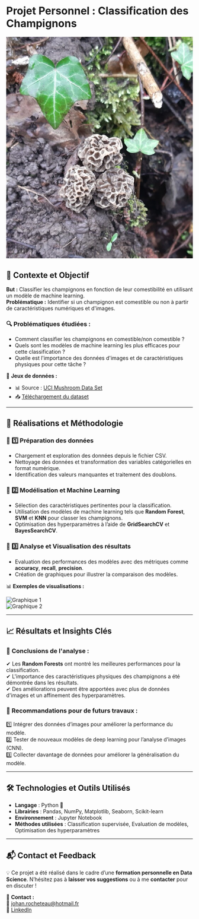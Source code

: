# Projet Personnel : Classification des Champignons

![Logo](photos/Morilles.jpg)  

## **📌 Contexte et Objectif**

**But :** Classifier les champignons en fonction de leur comestibilité en utilisant un modèle de machine learning.  
**Problématique :** Identifier si un champignon est comestible ou non à partir de caractéristiques numériques et d'images.

### 🔍 **Problématiques étudiées :**
- Comment classifier les champignons en comestible/non comestible ?
- Quels sont les modèles de machine learning les plus efficaces pour cette classification ?
- Quelle est l'importance des données d'images et de caractéristiques physiques pour cette tâche ?

📂 **Jeux de données :**
- 📊 Source : [UCI Mushroom Data Set](https://archive.ics.uci.edu/ml/datasets/Mushroom)
- 📥 [Téléchargement du dataset](https://archive.ics.uci.edu/ml/machine-learning-databases/00360/)

---

## **🚀 Réalisations et Méthodologie**

### 🔹 **1️⃣ Préparation des données**
- Chargement et exploration des données depuis le fichier CSV.
- Nettoyage des données et transformation des variables catégorielles en format numérique.
- Identification des valeurs manquantes et traitement des doublons.

### 🔹 **2️⃣ Modélisation et Machine Learning**
- Sélection des caractéristiques pertinentes pour la classification.
- Utilisation des modèles de machine learning tels que **Random Forest**, **SVM** et **KNN** pour classer les champignons.
- Optimisation des hyperparamètres à l’aide de **GridSearchCV** et **BayesSearchCV**.

### 🔹 **3️⃣ Analyse et Visualisation des résultats**
- Evaluation des performances des modèles avec des métriques comme **accuracy**, **recall**, **precision**.
- Création de graphiques pour illustrer la comparaison des modèles.
  
📊 **Exemples de visualisations :**

![Graphique 1](PhotosReadme/Graph1.png)  
![Graphique 2](PhotosReadme/Graph2.png)  

---

## **📈 Résultats et Insights Clés**

### 🔎 **Conclusions de l'analyse :**
✔ Les **Random Forests** ont montré les meilleures performances pour la classification.  
✔ L'importance des caractéristiques physiques des champignons a été démontrée dans les résultats.  
✔ Des améliorations peuvent être apportées avec plus de données d'images et un affinement des hyperparamètres.

### 📌 **Recommandations pour de futurs travaux :**
1️⃣ Intégrer des données d’images pour améliorer la performance du modèle.  
2️⃣ Tester de nouveaux modèles de deep learning pour l’analyse d’images (CNN).  
3️⃣ Collecter davantage de données pour améliorer la généralisation du modèle.

---

## **🛠️ Technologies et Outils Utilisés**

- **Langage** : Python 🐍  
- **Librairies** : Pandas, NumPy, Matplotlib, Seaborn, Scikit-learn  
- **Environnement** : Jupyter Notebook  
- **Méthodes utilisées** : Classification supervisée, Evaluation de modèles, Optimisation des hyperparamètres  

---

## **📬 Contact et Feedback**

💡 Ce projet a été réalisé dans le cadre d’une **formation personnelle en Data Science**. N’hésitez pas à **laisser vos suggestions** ou à me **contacter** pour en discuter !

📩 **Contact :**  
📧 [johan.rocheteau@hotmail.fr](mailto:johan.rocheteau@hotmail.fr)  
🔗 [LinkedIn](https://www.linkedin.com/in/johan-rocheteau)

